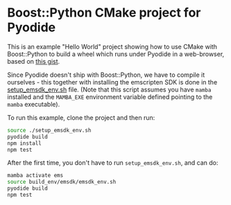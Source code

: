 # Boost::Python CMake project for Pyodide

This is an example "Hello World" project showing how to use CMake with Boost::Python to
build a wheel which runs under Pyodide in a web-browser, based on 
[this gist](https://gist.github.com/ndevenish/ff771feb6817f7debfa728386110f567).

Since Pyodide doesn't ship with Boost::Python, we have to compile it ourselves -
this together with installing the emscripten SDK is done in the
[setup_emsdk_env.sh](setup_emsdk_env.sh) file.
(Note that this script assumes you have `mamba` installed and the `MAMBA_EXE`
environment variable defined pointing to the `mamba` executable).

To run this example, clone the project and then run:

```sh
source ./setup_emsdk_env.sh
pyodide build
npm install
npm test
```

After the first time, you don't have to run `setup_emsdk_env.sh`, and can do:

```sh
mamba activate ems
source build_env/emsdk/emsdk_env.sh
pyodide build
npm test
```
